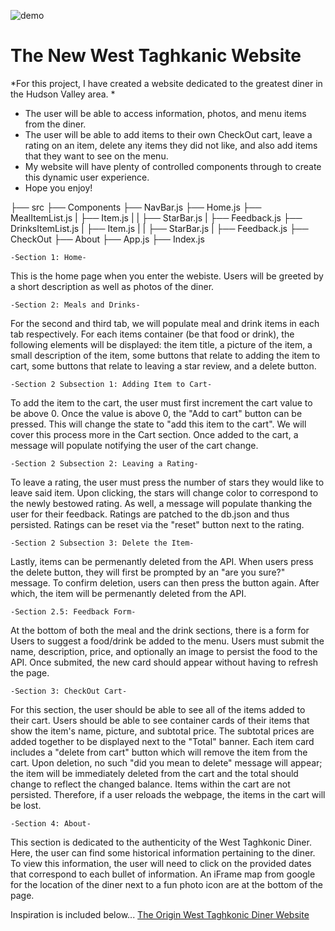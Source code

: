 
![demo](https://media.giphy.com/media/v1.Y2lkPTc5MGI3NjExZjI0NDlhZTM0MGM4OGEzMzIwNjFkMWE3YmY3YjM5ODljOGFiNWM4OCZjdD1n/Ucq1Z1T0wUrPAmPBZY/giphy.gif)
#  The New West Taghkanic Website
*For this project, I have created a website dedicated to the greatest diner in the Hudson Valley area. *
- The user will be able to access information, photos, and menu items from the diner. 
- The user will be able to add items to their own CheckOut cart, leave a rating on an item, delete any items they did not like, and also add items that they want to see on the menu. 
- My website will have plenty of controlled components through to create this dynamic user experience. 
- Hope you enjoy!

├── src
    ├── Components 
        ├── NavBar.js
        ├── Home.js
        ├── MealItemList.js
        |   ├── Item.js
        |   |   ├── StarBar.js
        |   ├── Feedback.js
        ├── DrinksItemList.js
        |   ├── Item.js
        |   |   ├── StarBar.js
        |   ├── Feedback.js
        ├── CheckOut
        ├── About
    ├── App.js
    ├── Index.js


    -Section 1: Home-

This is the home page when you enter the webiste. Users will be greeted by a short description as well as photos of the diner.

    -Section 2: Meals and Drinks-

For the second and third tab, we will populate meal and drink items in each tab respectively. For each items container (be that food or drink), the following elements will be displayed: the item title, a picture of the item, a small description of the item, some buttons that relate to adding the item to cart, some buttons that relate to leaving a star review, and a delete button.

    -Section 2 Subsection 1: Adding Item to Cart-

To add the item to the cart, the user must first increment the cart value to be above 0. Once the value is above 0, the "Add to cart" button can be pressed. This will change the state to "add this item to the cart". We will cover this process more in the Cart section. Once added to the cart, a message will populate notifying the user of the cart change.

    -Section 2 Subsection 2: Leaving a Rating-

To leave a rating, the user must press the number of stars they would like to leave said item. Upon clicking, the stars will change color to correspond to the newly bestowed rating. As well, a message will populate thanking the user for their feedback. Ratings are patched to the db.json and thus persisted. Ratings can be reset via the "reset" button next to the rating. 

    -Section 2 Subsection 3: Delete the Item-

Lastly, items can be permenantly deleted from the API. When users press the delete button, they will first be prompted by an "are you sure?" message. To confirm deletion, users can then press the button again. After which, the item will be permenantly deleted from the API.

    -Section 2.5: Feedback Form-

At the bottom of both the meal and the drink sections, there is a form for Users to suggest a food/drink be added to the menu. Users must submit the name, description, price, and optionally an image to persist the food to the API. Once submited, the new card should appear without having to refresh the page.

    -Section 3: CheckOut Cart-

For this section, the user should be able to see all of the items added to their cart. Users should be able to see container cards of their items that show the item's name, picture, and subtotal price. The subtotal prices are added together to be displayed next to the "Total" banner. Each item card includes a "delete from cart" button which will remove the item from the cart. Upon deletion, no such "did you mean to delete" message will appear; the item will be immediately deleted from the cart and the total should change to reflect the changed balance. Items within the cart are not persisted. Therefore, if a user reloads the webpage, the items in the cart will be lost.

    -Section 4: About-

This section is dedicated to the authenticity of the West Taghkonic Diner. Here, the user can find some historical information pertaining to the diner. To view this information, the user will need to click on the provided dates that correspond to each bullet of information. An iFrame map from google for the location of the diner next to a fun photo icon are at the bottom of the page.

Inspiration is included below...
[The Origin West Taghkonic Diner Website](https://www.wtdinerny.com/)